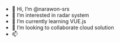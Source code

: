 - 👋 Hi, I’m @narawon-srs
- 👀 I’m interested in radar system
- 🌱 I’m currently learning VUE.js
- 💞️ I’m looking to collaborate cloud solution
- 📫 

<!---
narawon-srs/narawon-srs is a ✨ special ✨ repository because its `README.md` (this file) appears on your GitHub profile.
You can click the Preview link to take a look at your changes.
--->
